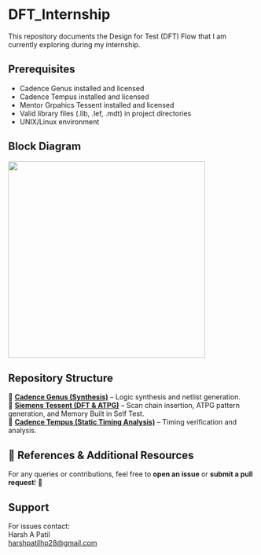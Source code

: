 # DFT_Internship

This repository documents the Design for Test (DFT) Flow that I am currently exploring during my internship.


## Prerequisites
- Cadence Genus installed and licensed
- Cadence Tempus installed and licensed
- Mentor Grpahics Tessent installed and licensed
- Valid library files (.lib, .lef, .mdt) in project directories
- UNIX/Linux environment

 ## Block Diagram
<img src="https://github.com/user-attachments/assets/025ad52c-2428-41a5-8f93-29f2b1eb589f" height="400">



## **Repository Structure** 

🔹 **[Cadence Genus (Synthesis)](https://github.com/Harsh-patil28/DFT_Internship/tree/main/Cadence_Genus)** – Logic synthesis and netlist generation.  
🔹 **[Siemens Tessent (DFT & ATPG)](your_tessent_repo_link)** – Scan chain insertion, ATPG pattern generation, and Memory Built in Self Test.  
🔹 **[Cadence Tempus (Static Timing Analysis)](your_tempus_repo_link)** – Timing verification and analysis.  

## **📖 References & Additional Resources**  


For any queries or contributions, feel free to **open an issue** or **submit a pull request**! 🚀

## Support
For issues contact: <br>Harsh A Patil <br>harshpatilhp28@gmail.com <br>
